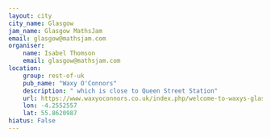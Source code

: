 ```yaml
---
layout: city                                           
city_name: Glasgow                                                               
jam_name: Glasgow MathsJam
email: glasgow@mathsjam.com
organiser:
    name: Isabel Thomson
    email: glasgow@mathsjam.com
location:
    group: rest-of-uk
    pub_name: "Waxy O'Connors"
    description: " which is close to Queen Street Station"
    url: https://www.waxyoconnors.co.uk/index.php/welcome-to-waxys-glasgow
    lon: -4.2552557
    lat: 55.8620987
hiatus: False
---
```

